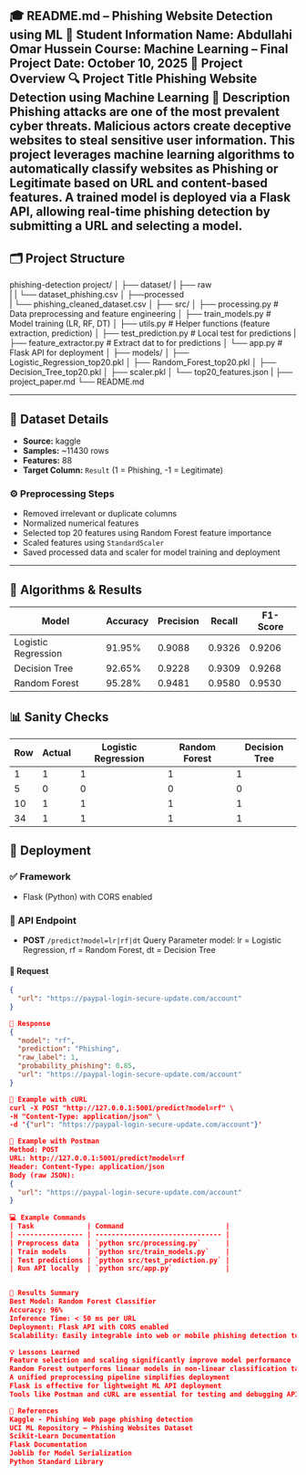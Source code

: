 🎓 README.md – Phishing Website Detection using ML
👤 Student Information
Name: Abdullahi Omar Hussein
Course: Machine Learning – Final Project
Date: October 10, 2025
📘 Project Overview
🔍 Project Title
Phishing Website Detection using Machine Learning
🧠 Description
Phishing attacks are one of the most prevalent cyber threats. Malicious actors create deceptive websites to steal sensitive user information. This project leverages machine learning algorithms to automatically classify websites as Phishing or Legitimate based on URL and content-based features.
A trained model is deployed via a Flask API, allowing real-time phishing detection by submitting a URL and selecting a model.
---

## 🗂️ Project Structure
phishing-detection project/
│
├── dataset/
|   ├── raw       
|   |     └── dataset_phishing.csv
│   ├──processed      
|        └── phishing_cleaned_dataset.csv
│
├── src/
│   ├── processing.py          # Data preprocessing and feature engineering
│   ├── train_models.py        # Model training (LR, RF, DT)
│   ├── utils.py               # Helper functions (feature extraction, prediction)
│   ├── test_prediction.py     # Local test for predictions
|   ├── feature_extractor.py   # Extract dat to for predictions
│   └── app.py                 # Flask API for deployment
│
├── models/
│   ├── Logistic_Regression_top20.pkl
│   ├── Random_Forest_top20.pkl
│   ├── Decision_Tree_top20.pkl
│   ├── scaler.pkl
│   └── top20_features.json
|
├── project_paper.md
└── README.md


---

## 🧩 Dataset Details

- **Source:** kaggle 
- **Samples:** ~11430 rows  
- **Features:** 88  
- **Target Column:** `Result` (1 = Phishing, -1 = Legitimate)

### ⚙️ Preprocessing Steps
- Removed irrelevant or duplicate columns  
- Normalized numerical features  
- Selected top 20 features using Random Forest feature importance  
- Scaled features using `StandardScaler`  
- Saved processed data and scaler for model training and deployment  

---

## 🤖 Algorithms & Results

| Model               | Accuracy | Precision | Recall | F1-Score |
| ------------------- | -------- | --------- | ------ | -------- |
| Logistic Regression | 91.95%   | 0.9088    | 0.9326 | 0.9206   |
| Decision Tree       | 92.65%   | 0.9228    | 0.9309 | 0.9268   |
| Random Forest       | 95.28%   | 0.9481    | 0.9580 | 0.9530   |



## 📊 Sanity Checks

| Row | Actual | Logistic Regression | Random Forest | Decision Tree |
| --- | ------ | ------------------- | ------------- | ------------- |
| 1   | 1      | 1                   | 1             | 1             |
| 5   | 0      | 0                   | 0             | 0             |
| 10  | 1      | 1                   | 1             | 1             |
| 34  | 1      | 1                   | 1             | 1             |



## 🚀 Deployment

### ✅ Framework
- Flask (Python) with CORS enabled

### 🔌 API Endpoint
- **POST** `/predict?model=lr|rf|dt`
Query Parameter model: lr = Logistic Regression, rf = Random Forest, dt = Decision Tree

#### 🔹 Request
```json
{
  "url": "https://paypal-login-secure-update.com/account"
}

🔹 Response
{
  "model": "rf",
  "prediction": "Phishing",
  "raw_label": 1,
  "probability_phishing": 0.85,
  "url": "https://paypal-login-secure-update.com/account"
}

🔹 Example with cURL
curl -X POST "http://127.0.0.1:5001/predict?model=rf" \
-H "Content-Type: application/json" \
-d '{"url": "https://paypal-login-secure-update.com/account"}'

🔹 Example with Postman
Method: POST
URL: http://127.0.0.1:5001/predict?model=rf
Header: Content-Type: application/json
Body (raw JSON):
{
  "url": "https://paypal-login-secure-update.com/account"
}
  
💻 Example Commands
| Task             | Command                         |
| ---------------- | ------------------------------- |
| Preprocess data  | `python src/processing.py`      |
| Train models     | `python src/train_models.py`    |
| Test predictions | `python src/test_prediction.py` |
| Run API locally  | `python src/app.py`             |


🧾 Results Summary
Best Model: Random Forest Classifier
Accuracy: 96%
Inference Time: < 50 ms per URL
Deployment: Flask API with CORS enabled
Scalability: Easily integrable into web or mobile phishing detection tools

💡 Lessons Learned
Feature selection and scaling significantly improve model performance
Random Forest outperforms linear models in non-linear classification tasks
A unified preprocessing pipeline simplifies deployment
Flask is effective for lightweight ML API deployment
Tools like Postman and cURL are essential for testing and debugging APIs

📘 References
Kaggle - Phishing Web page phishing detection
UCI ML Repository – Phishing Websites Dataset
Scikit-Learn Documentation
Flask Documentation
Joblib for Model Serialization
Python Standard Library

